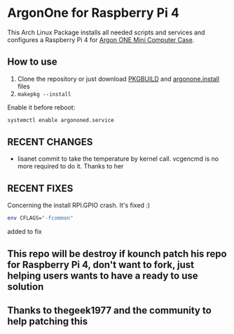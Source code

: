 # ArgonOne for Raspberry Pi 4

This Arch Linux Package installs all needed scripts and services and configures a Raspberry Pi 4 for [Argon ONE Mini Computer Case](https://www.argon40.com/argon1.html).

## How to use

 1. Clone the repository or just download [PKGBUILD](https://raw.githubusercontent.com/Elrondo46/argonone/master/PKGBUILD) and [argonone.install](https://raw.githubusercontent.com/Elrondo46/argonone/master/argonone.install) files
 2. ```makepkg --install```

Enable it before reboot:

```bash
systemctl enable argononed.service
```
## RECENT CHANGES
- lisanet commit to take the temperature by kernel call. vcgencmd is no more required to do it. Thanks to her

## RECENT FIXES

Concerning the install RPI.GPIO crash. It's fixed :)
```bash
env CFLAGS="-fcommon"
```
added to fix 

## This repo will be destroy if kounch patch his repo for Raspberry Pi 4, don't want to fork, just helping users wants to have a ready to use solution

## Thanks to thegeek1977 and the community to help patching this
